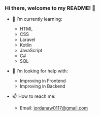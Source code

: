 ### Hi there, welcome to my README! 👋
- 🌱 I’m currently learning:
   - HTML
   - CSS
   - Laravel
   - Kotlin
   - JavaScript
   - C#
   - SQL
 
- 🤔 I’m looking for help with:
   - Improving in Frontend
   - Improving in Backend 

- 📫 How to reach me:
   - Email: jordanaw0117@gmail.com 
